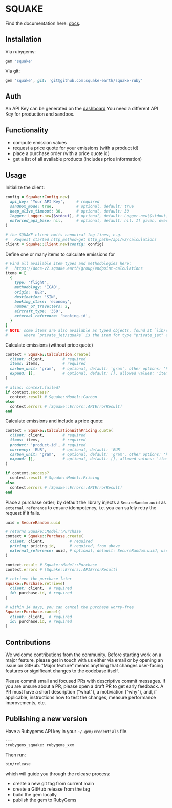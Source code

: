 # SQUAKE

Find the documentation here: [docs](https://docs.squake.earth/).

## Installation

Via rubygems:

```ruby
gem 'squake'
```

Via git:

```ruby
gem 'squake', git: 'git@github.com:squake-earth/squake-ruby'
```

## Auth

An API Key can be generated on the [dashboard](https://dashboard.squake.earth/.)
You need a different API Key for production and sandbox.

## Functionality

* compute emission values
* request a price quote for your emissions (with a product id)
* place a purchase order (with a price quote id)
* get a list of all available products (includes price information)

## Usage

Initialize the client:

```ruby
config = Squake::Config.new(
  api_key: 'Your API Key',     # required
  sandbox_mode: true,          # optional, default: true
  keep_alive_timeout: 30,      # optional, default: 30
  logger: Logger.new($stdout), # optional, default: Logger.new($stdout)
  enforced_api_base: nil,      # optional, default: nil. If given, overrides the API base URL.
)

# the SQUAKE client emits canonical log lines, e.g.
#   Request started http_method=get http_path=/api/v2/calculations
client = Squake::Client.new(config: config)
```

Define one or many items to calculate emissions for

```ruby
# Find all available item types and methodologies here:
#   https://docs-v2.squake.earth/group/endpoint-calculations
items = [
  {
    type: 'flight',
    methodology: 'ICAO',
    origin: 'BER',
    destination: 'SIN',
    booking_class: 'economy',
    number_of_travellers: 2,
    aircraft_type: '350',
    external_reference: 'booking-id',
  }
]
# NOTE: some items are also available as typed objects, found at `lib/squake/model/items/private_jet/squake`
#       where `private_jet/squake` is the item for type "private_jet" and methodology "squake".
```

Calculate emissions (without price quote)

```ruby
context = Squake::Calculation.create(
  client: client,        # required
  items: items,          # required
  carbon_unit: 'gram',   # optional, default: 'gram', other options: 'kilogram', 'tonne'
  expand: [],            # optional, default: [], allowed values: 'items' to enrich the response
)

# alias: context.failed?
if context.success?
  context.result # Squake::Model::Carbon
else
  context.errors # [Squake::Errors::APIErrorResult]
end
```

Calculate emissions and include a price quote:

```ruby
context = Squake::CalculationWithPricing.quote(
  client: client,        # required
  items: items,          # required
  product: 'product-id', # required
  currency: 'EUR',       # optional, default: 'EUR'
  carbon_unit: 'gram',   # optional, default: 'gram', other options: 'kilogram', 'tonne'
  expand: [],            # optional, default: [], allowed values: 'items', 'product', 'price' to enrich the response
)

if context.success?
  context.result # Squake::Model::Pricing
else
  context.errors # [Squake::Errors::APIErrorResult]
end
```

Place a purchase order; by default the library injects a `SecureRandom.uuid` as `external_reference` to ensure idempotency, i.e. you can safely retry the request if it fails.

```ruby
uuid = SecureRandom.uuid

# returns Squake::Model::Purchase
context = Squake::Purchase.create(
  client: client,           # required
  pricing: pricing.id,      # required, from above
  external_reference: uuid, # optional, default: SecureRandom.uuid, used for idempotency, if given, MUST be unique
)

context.result # Squake::Model::Purchase
context.errors # [Squake::Errors::APIErrorResult]

# retrieve the purchase later
Squake::Purchase.retrieve(
  client: client,  # required
  id: purchase.id, # required
)

# within 14 days, you can cancel the purchase worry-free
Squake::Purchase.cancel(
  client: client,  # required
  id: purchase.id, # required
)
```

## Contributions

We welcome contributions from the community. Before starting work on a major feature, please get in touch with us either via email or by opening an issue on GitHub. "Major feature" means anything that changes user-facing features or significant changes to the codebase itself.

Please commit small and focused PRs with descriptive commit messages. If you are unsure about a PR, please open a draft PR to get early feedback. A PR must have a short description ("what"), a motiviation ("why"), and, if applicable, instructions how to test the changes, measure performance improvements, etc.

## Publishing a new version

Have a Rubygems API key in your `~/.gem/credentials` file.

```shell
---
:rubygems_squake: rubygems_xxx
```

Then run:

```shell
bin/release
```

which will guide you through the release process:

* create a new git tag from current main
* create a GitHub release from the tag
* build the gem locally
* publish the gem to RubyGems
